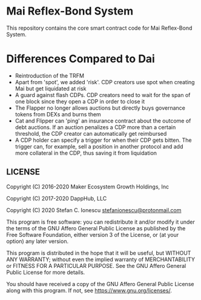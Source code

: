 # Mai Reflex-Bond System

This repository contains the core smart contract code for Mai Reflex-Bond System.

# Differences Compared to Dai

- Reintroduction of the TRFM
- Apart from 'spot', we added 'risk'. CDP creators use spot when creating Mai but get liquidated at risk
- A guard against flash CDPs. CDP creators need to wait for the span of one block since they open a CDP in order to close it
- The Flapper no longer allows auctions but directly buys governance tokens from DEXs and burns them
- Cat and Flipper can 'ping' an insurance contract about the outcome of debt auctions. If an auction penalizes a CDP more than a certain threshold, the CDP creator can automatically get reimbursed
- A CDP holder can specify a trigger for when their CDP gets bitten. The trigger can, for example, sell a position in another protocol and add more collateral in the CDP, thus saving it from liquidation

## LICENSE

Copyright (C) 2016-2020 Maker Ecosystem Growth Holdings, Inc

Copyright (C) 2017-2020 DappHub, LLC

Copyright (C) 2020      Stefan C. Ionescu <stefanionescu@protonmail.com>

This program is free software: you can redistribute it and/or modify it under the terms of the GNU Affero General Public License as published by the Free Software Foundation, either version 3 of the License, or (at your option) any later version.

This program is distributed in the hope that it will be useful, but WITHOUT ANY WARRANTY; without even the implied warranty of MERCHANTABILITY or FITNESS FOR A PARTICULAR PURPOSE. See the GNU Affero General Public License for more details.

You should have received a copy of the GNU Affero General Public License along with this program. If not, see https://www.gnu.org/licenses/.
